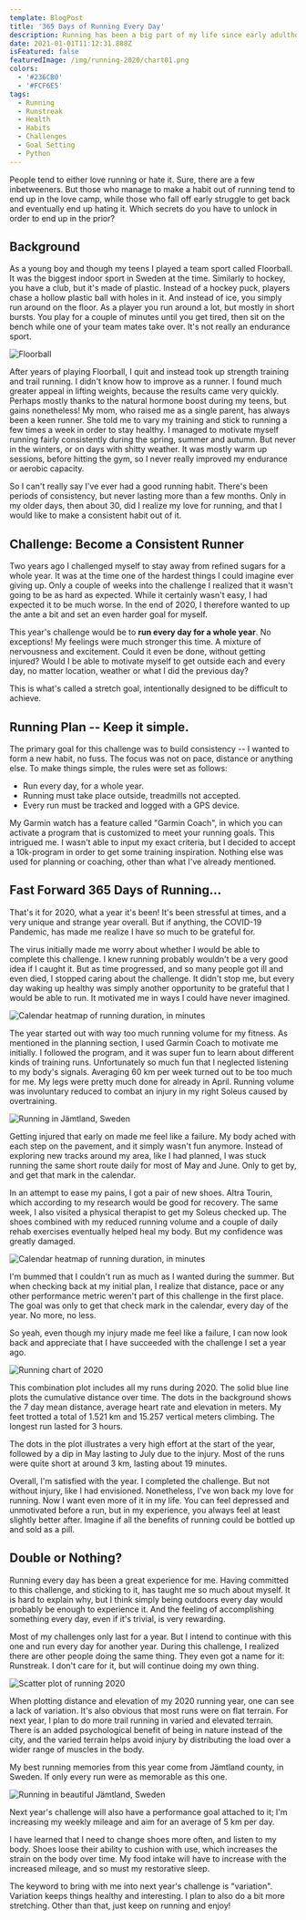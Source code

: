 ```yaml
---
template: BlogPost
title: '365 Days of Running Every Day'
description: Running has been a big part of my life since early adulthood. This post is a look back at my one year long challenge of running each and every day.
date: 2021-01-01T11:12:31.888Z
isFeatured: false
featuredImage: /img/running-2020/chart01.png
colors:
  - '#236CB0'
  - '#FCF6E5'
tags:
  - Running
  - Runstreak
  - Health
  - Habits
  - Challenges
  - Goal Setting
  - Python
---
```


People tend to either love running or hate it.
Sure, there are a few inbetweeners.
But those who manage to make a habit out of running tend to end up in the love camp, while those who fall off early struggle to get back and eventually end up hating it.
Which secrets do you have to unlock in order to end up in the prior?

## Background

As a young boy and though my teens I played a team sport called Floorball.
It was the biggest indoor sport in Sweden at the time.
Similarly to hockey, you have a club, but it's made of plastic.
Instead of a hockey puck, players chase a hollow plastic ball with holes in it.
And instead of ice, you simply run around on the floor.
As a player you run around a lot, but mostly in short bursts.
You play for a couple of minutes until you get tired, then sit on the bench while one of your team mates take over.
It's not really an endurance sport.

![Floorball](/img/running-2020/floorball.jpg)

After years of playing Floorball, I quit and instead took up strength training and trail running.
I didn't know how to improve as a runner.
I found much greater appeal in lifting weights, because the results came very quickly.
Perhaps mostly thanks to the natural hormone boost during my teens, but gains nonetheless!
My mom, who raised me as a single parent, has always been a keen runner.
She told me to vary my training and stick to running a few times a week in order to stay healthy.
I managed to motivate myself running fairly consistently during the spring, summer and autumn.
But never in the winters, or on days with shitty weather.
It was mostly warm up sessions, before hitting the gym, so I never really improved my endurance or aerobic capacity.

So I can't really say I've ever had a good running habit.
There's been periods of consistency, but never lasting more than a few months.
Only in my older days, then about 30, did I realize my love for running, and that I would like to make a consistent habit out of it.

## Challenge: Become a Consistent Runner

Two years ago I challenged myself to stay away from refined sugars for a whole year.
It was at the time one of the hardest things I could imagine ever giving up.
Only a couple of weeks into the challenge I realized that it wasn't going to be as hard as expected.
While it certainly wasn't easy, I had expected it to be much worse.
In the end of 2020, I therefore wanted to up the ante a bit and set an even harder goal for myself.

This year's challenge would be to **run every day for a whole year**. No exceptions!
My feelings were much stronger this time.
A mixture of nervousness and excitement.
Could it even be done, without getting injured?
Would I be able to motivate myself to get outside each and every day, no matter location, weather or what I did the previous day?

This is what's called a stretch goal, intentionally designed to be difficult to achieve.

## Running Plan -- Keep it simple.

The primary goal for this challenge was to build consistency -- I wanted to form a new habit, no fuss.
The focus was not on pace, distance or anything else.
To make things simple, the rules were set as follows:

- Run every day, for a whole year.
- Running must take place outside, treadmills not accepted.
- Every run must be tracked and logged with a GPS device.

My Garmin watch has a feature called "Garmin Coach", in which you can activate a program that is customized to meet your running goals.
This intrigued me.
I wasn't able to input my exact criteria, but I decided to accept a 10k-program in order to get some training inspiration.
Nothing else was used for planning or coaching, other than what I've already mentioned.

## Fast Forward 365 Days of Running...

That's it for 2020, what a year it's been!
It's been stressful at times, and a very unique and strange year overall.
But if anything, the COVID-19 Pandemic, has made me realize I have so much to be grateful for.

The virus initially made me worry about whether I would be able to complete this challenge.
I knew running probably wouldn't be a very good idea if I caught it.
But as time progressed, and so many people got ill and even died, I stopped caring about the challenge.
It didn't stop me, but every day waking up healthy was simply another opportunity to be grateful that I would be able to run.
It motivated me in ways I could have never imagined.

![Calendar heatmap of running duration, in minutes](/img/running-2020/calendar01.png)

The year started out with way too much running volume for my fitness.
As mentioned in the planning section, I used Garmin Coach to motivate me initially.
I followed the program, and it was super fun to learn about different kinds of training runs.
Unfortunately so much fun that I neglected listening to my body's signals.
Averaging 60 km per week turned out to be too much for me.
My legs were pretty much done for already in April.
Running volume was involuntary reduced to combat an injury in my right Soleus caused by overtraining.

![Running in Jämtland, Sweden](/img/running-2020/jamtland.jpg)

Getting injured that early on made me feel like a failure.
My body ached with each step on the pavement, and it simply wasn't fun anymore.
Instead of exploring new tracks around my area, like I had planned, I was stuck running the same short route daily for most of May and June.
Only to get by, and get that mark in the calendar.

In an attempt to ease my pains, I got a pair of new shoes.
Altra Tourin, which according to my research would be good for recovery.
The same week, I also visited a physical therapist to get my Soleus checked up.
The shoes combined with my reduced running volume and a couple of daily rehab exercises eventually helped heal my body.
But my confidence was greatly damaged.

![Calendar heatmap of running duration, in minutes](/img/running-2020/calendar02.png)

I'm bummed that I couldn't run as much as I wanted during the summer.
But when checking back at my initial plan, I realize that distance, pace or any other performance metric weren't part of this challenge in the first place.
The goal was only to get that check mark in the calendar, every day of the year.
No more, no less.

So yeah, even though my injury made me feel like a failure, I can now look back and appreciate that I have succeeded with the challenge I set a year ago.

![Running chart of 2020](/img/running-2020/chart01.png)

This combination plot includes all my runs during 2020.
The solid blue line plots the cumulative distance over time.
The dots in the background shows the 7 day mean distance, average heart rate and elevation in meters.
My feet trotted a total of 1.521 km and 15.257 vertical meters climbing.
The longest run lasted for 3 hours.

The dots in the plot illustrates a very high effort at the start of the year, followed by a dip in May lasting to July due to the injury.
Most of the runs were quite short at around 3 km, lasting about 19 minutes.

Overall, I'm satisfied with the year.
I completed the challenge.
But not without injury, like I had envisioned.
Nonetheless, I've won back my love for running.
Now I want even more of it in my life.
You can feel depressed and unmotivated before a run, but in my experience, you always feel at least slightly better after.
Imagine if all the benefits of running could be bottled up and sold as a pill.

## Double or Nothing?

Running every day has been a great experience for me.
Having committed to this challenge, and sticking to it, has taught me so much about myself.
It is hard to explain why, but I think simply being outdoors every day would probably be enough to experience it.
And the feeling of accomplishing something every day, even if it's trivial, is very rewarding.

Most of my challenges only last for a year.
But I intend to continue with this one and run every day for another year.
During this challenge, I realized there are other people doing the same thing.
They even got a name for it: Runstreak.
I don't care for it, but will continue doing my own thing.

![Scatter plot of running 2020](/img/running-2020/chart02.png)

When plotting distance and elevation of my 2020 running year, one can see a lack of variation.
It's also obvious that most runs were on flat terrain.
For next year, I plan to do more trail running in varied and elevated terrain.
There is an added psychological benefit of being in nature instead of the city, and the varied terrain helps avoid injury by distributing the load over a wider range of muscles in the body.

My best running memories from this year come from Jämtland county, in Sweden.
If only every run were as memorable as this one.

![Running in beautiful Jämtland, Sweden](/img/running-2020/jamtland02.jpg)

Next year's challenge will also have a performance goal attached to it;
I'm increasing my weekly mileage and aim for an average of 5 km per day.

I have learned that I need to change shoes more often, and listen to my body.
Shoes loose their ability to cushion with use, which increases the strain on the body over time.
My food intake will have to increase with the increased mileage, and so must my restorative sleep.

The keyword to bring with me into next year's challenge is "variation".
Variation keeps things healthy and interesting.
I plan to also do a bit more stretching.
Other than that, just keep on running and enjoy!
